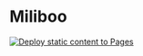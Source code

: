 # Miliboo

[![Deploy static content to Pages](https://github.com/kaplego/SAE401-Client/actions/workflows/pages.yml/badge.svg)](https://github.com/kaplego/SAE401-Client/actions/workflows/pages.yml)
